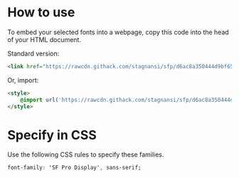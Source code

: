 # How to use
To embed your selected fonts into a webpage, copy this code into the head of your HTML document.

Standard version:
````html
<link href="https://rawcdn.githack.com/stagnansi/sfp/d6ac8a350444d9bf6520ba995b279046d07f14ff/style.css" rel="stylesheet">
````

Or, import:
````html
<style>
	@import url('https://rawcdn.githack.com/stagnansi/sfp/d6ac8a350444d9bf6520ba995b279046d07f14ff/style.css');
</style>
````

# Specify in CSS
Use the following CSS rules to specify these families.
````css
font-family: 'SF Pro Display', sans-serif;
````
